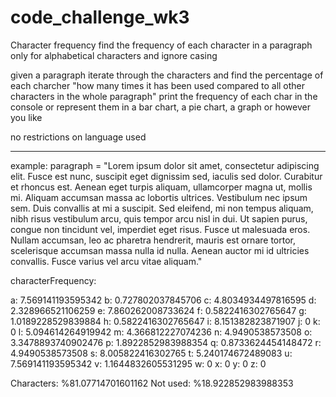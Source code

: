 # code_challenge_wk3

Character frequency
find the frequency of each character in a paragraph
only for alphabetical characters and ignore casing

given a paragraph iterate through the characters and find the percentage of each charcher "how many times it has been used compared to all other characters in the whole paragraph"
print the frequency of each char in the console or represent them in a bar chart, a pie chart, a graph or however you like

no restrictions on language used
______________________________________________________________________________________________________

example:
paragraph = "Lorem ipsum dolor sit amet, consectetur adipiscing elit. Fusce est nunc, suscipit eget dignissim sed, iaculis sed dolor. Curabitur et rhoncus est. Aenean eget turpis aliquam, ullamcorper magna ut, mollis mi. Aliquam accumsan massa ac lobortis ultrices. Vestibulum nec ipsum sem. Duis convallis at mi a suscipit. Sed eleifend, mi non tempus aliquam, nibh risus vestibulum arcu, quis tempor arcu nisl in dui. Ut sapien purus, congue non tincidunt vel, imperdiet eget risus. Fusce ut malesuada eros. Nullam accumsan, leo ac pharetra hendrerit, mauris est ornare tortor, scelerisque accumsan massa nulla id nulla. Aenean auctor mi id ultricies convallis. Fusce varius vel arcu vitae aliquam."

characterFrequency:

a: 7.569141193595342
b: 0.727802037845706
c: 4.8034934497816595
d: 2.328966521106259
e: 7.860262008733624
f: 0.5822416302765647
g: 1.0189228529839884
h: 0.5822416302765647
i: 8.151382823871907
j: 0
k: 0
l: 5.094614264919942
m: 4.366812227074236
n: 4.9490538573508
o: 3.3478893740902476
p: 1.8922852983988354
q: 0.8733624454148472
r: 4.9490538573508
s: 8.005822416302765
t: 5.240174672489083
u: 7.569141193595342
v: 1.1644832605531295
w: 0
x: 0
y: 0
z: 0

Characters: %81.07714701601162
Not used: %18.922852983988353
